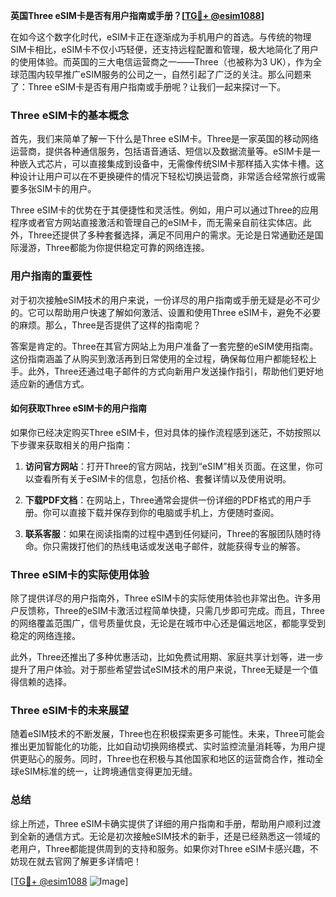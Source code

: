 **英国Three eSIM卡是否有用户指南或手册？[[TG💪+ @esim1088](https://t.me/s/esim1088)]**

在如今这个数字化时代，eSIM卡正在逐渐成为手机用户的首选。与传统的物理SIM卡相比，eSIM卡不仅小巧轻便，还支持远程配置和管理，极大地简化了用户的使用体验。而英国的三大电信运营商之一——Three（也被称为3 UK），作为全球范围内较早推广eSIM服务的公司之一，自然引起了广泛的关注。那么问题来了：Three eSIM卡是否有用户指南或手册呢？让我们一起来探讨一下。

### Three eSIM卡的基本概念

首先，我们来简单了解一下什么是Three eSIM卡。Three是一家英国的移动网络运营商，提供各种通信服务，包括语音通话、短信以及数据流量等。eSIM卡是一种嵌入式芯片，可以直接集成到设备中，无需像传统SIM卡那样插入实体卡槽。这种设计让用户可以在不更换硬件的情况下轻松切换运营商，非常适合经常旅行或需要多张SIM卡的用户。

Three eSIM卡的优势在于其便捷性和灵活性。例如，用户可以通过Three的应用程序或者官方网站直接激活和管理自己的eSIM卡，而无需亲自前往实体店。此外，Three还提供了多种套餐选择，满足不同用户的需求。无论是日常通勤还是国际漫游，Three都能为你提供稳定可靠的网络连接。

### 用户指南的重要性

对于初次接触eSIM技术的用户来说，一份详尽的用户指南或手册无疑是必不可少的。它可以帮助用户快速了解如何激活、设置和使用Three eSIM卡，避免不必要的麻烦。那么，Three是否提供了这样的指南呢？

答案是肯定的。Three在其官方网站上为用户准备了一套完整的eSIM使用指南。这份指南涵盖了从购买到激活再到日常使用的全过程，确保每位用户都能轻松上手。此外，Three还通过电子邮件的方式向新用户发送操作指引，帮助他们更好地适应新的通信方式。

#### 如何获取Three eSIM卡的用户指南

如果你已经决定购买Three eSIM卡，但对具体的操作流程感到迷茫，不妨按照以下步骤来获取相关的用户指南：

1. **访问官方网站**：打开Three的官方网站，找到“eSIM”相关页面。在这里，你可以查看所有关于eSIM卡的信息，包括价格、套餐详情以及使用说明。
   
2. **下载PDF文档**：在网站上，Three通常会提供一份详细的PDF格式的用户手册。你可以直接下载并保存到你的电脑或手机上，方便随时查阅。

3. **联系客服**：如果在阅读指南的过程中遇到任何疑问，Three的客服团队随时待命。你只需拨打他们的热线电话或发送电子邮件，就能获得专业的解答。

### Three eSIM卡的实际使用体验

除了提供详尽的用户指南外，Three eSIM卡的实际使用体验也非常出色。许多用户反馈称，Three的eSIM卡激活过程简单快捷，只需几步即可完成。而且，Three的网络覆盖范围广，信号质量优良，无论是在城市中心还是偏远地区，都能享受到稳定的网络连接。

此外，Three还推出了多种优惠活动，比如免费试用期、家庭共享计划等，进一步提升了用户体验。对于那些希望尝试eSIM技术的用户来说，Three无疑是一个值得信赖的选择。

### Three eSIM卡的未来展望

随着eSIM技术的不断发展，Three也在积极探索更多可能性。未来，Three可能会推出更加智能化的功能，比如自动切换网络模式、实时监控流量消耗等，为用户提供更贴心的服务。同时，Three也在积极与其他国家和地区的运营商合作，推动全球eSIM标准的统一，让跨境通信变得更加无缝。

### 总结

综上所述，Three eSIM卡确实提供了详细的用户指南和手册，帮助用户顺利过渡到全新的通信方式。无论是初次接触eSIM技术的新手，还是已经熟悉这一领域的老用户，Three都能提供周到的支持和服务。如果你对Three eSIM卡感兴趣，不妨现在就去官网了解更多详情吧！

[[TG💪+ @esim1088](https://t.me/s/esim1088) ![Image](https://i.postimg.cc/4NQfJmqS/Snipaste-2025-05-13-00-14-12.png)]